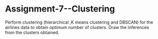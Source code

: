 # Assignment-7--Clustering
Perform clustering (hierarchical ,K means clustering and DBSCAN) for the airlines data to obtain optimum number of clusters.  Draw the inferences from the clusters obtained.
